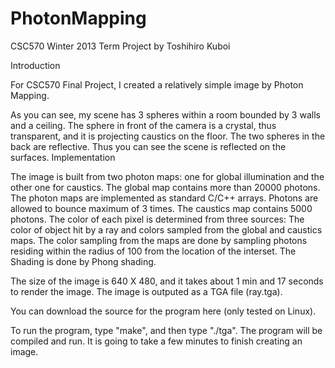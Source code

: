 PhotonMapping
=============

CSC570 Winter 2013 Term Project
 by Toshihiro Kuboi

Introduction

For CSC570 Final Project, I created a relatively simple image by Photon Mapping.


As you can see, my scene has 3 spheres within a room bounded by 3 walls and a ceiling. The sphere in front of the camera is a crystal, thus transparent, and it is projecting caustics on the floor. The two spheres in the back are reflective. Thus you can see the scene is reflected on the surfaces.
Implementation

The image is built from two photon maps: one for global illumination and the other one for caustics. The global map contains more than 20000 photons. The photon maps are implemented as standard C/C++ arrays. Photons are allowed to bounce maximum of 3 times. The caustics map contains 5000 photons. The color of each pixel is determined from three sources: The color of object hit by a ray and colors sampled from the global and caustics maps. The color sampling from the maps are done by sampling photons residing within the radius of 100 from the location of the interset. The Shading is done by Phong shading.

The size of the image is 640 X 480, and it takes about 1 min and 17 seconds to render the image. The image is outputed as a TGA file (ray.tga).

You can download the source for the program here (only tested on Linux).

To run the program, type "make", and then type "./tga". The program will be compiled and run. It is going to take a few minutes to finish creating an image.
